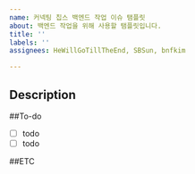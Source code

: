 ```yaml
---
name: 커넥팅 칩스 백엔드 작업 이슈 탬플릿
about: 백엔드 작업을 위해 사용할 탬플릿입니다.
title: ''
labels: ''
assignees: HeWillGoTillTheEnd, SBSun, bnfkim

---
```


## Description

##To-do
-[ ] todo
-[ ] todo

##ETC
